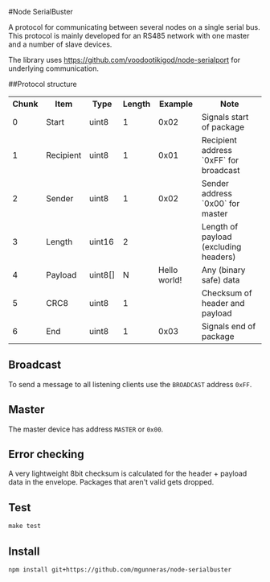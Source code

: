 #Node SerialBuster

A protocol for communicating between several nodes on a single serial bus. This protocol is mainly developed for an RS485 network with one master and a number of slave devices. 

The library uses https://github.com/voodootikigod/node-serialport for underlying communication.

##Protocol structure

<table border=0 cellpadding=3 cellspacing=3>
    <tr>
        <th>Chunk</th><th>Item</th><th>Type</th><th>Length</th><th>Example</th><th>Note</th>
    </tr>
    <tr>
        <td>0</td><td>Start</td><td>uint8</td><td>1</td><td>0x02</td><td>Signals start of package</td>
    </tr>
    <tr>
        <td>1</td><td>Recipient</td><td>uint8</td><td>1</td><td>0x01</td><td>Recipient address `0xFF` for broadcast</td>
    </tr>
    <tr>
        <td>2</td><td>Sender</td><td>uint8</td><td>1</td><td>0x02</td><td>Sender address `0x00` for master</td>
    </tr>
    <tr>
        <td>3</td><td>Length</td><td>uint16</td><td>2</td><td></td><td>Length of payload (excluding headers)</td>
    </tr>
    <tr>
        <td>4</td><td>Payload</td><td>uint8[]</td><td>N</td><td>Hello world!</td><td>Any (binary safe) data</td>
    </tr>
    <tr>
        <td>5</td><td>CRC8</td><td>uint8</td><td>1</td><td></td><td>Checksum of header and payload</td>
    </tr>
    <tr>
        <td>6</td><td>End</td><td>uint8</td><td>1</td><td>0x03</td><td>Signals end of package</td>
    </tr>
</table>

## Broadcast
To send a message to all listening clients use the `BROADCAST` address `0xFF`.

## Master
The master device has address `MASTER` or `0x00`.

## Error checking
A very lightweight 8bit checksum is calculated for the header + payload data in the envelope. Packages that aren't valid gets dropped.

## Test

```javascript
make test
```

## Install
```bash
npm install git+https://github.com/mgunneras/node-serialbuster
```